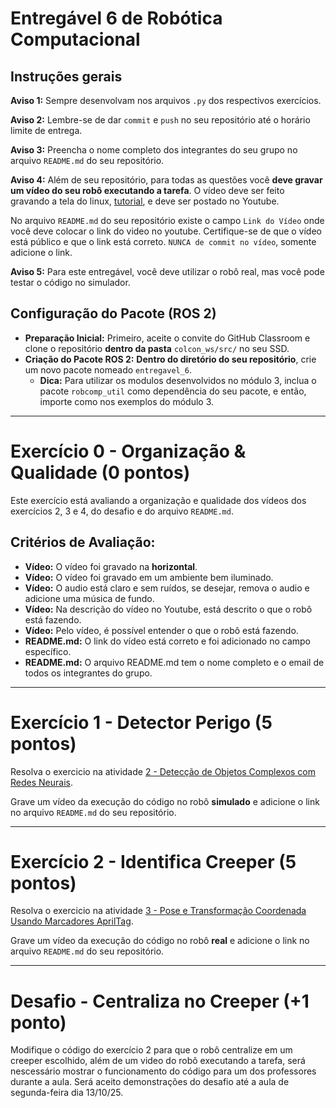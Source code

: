 # Entregável 6 de Robótica Computacional

## Instruções gerais

**Aviso 1:** Sempre desenvolvam nos arquivos `.py` dos respectivos exercícios.

**Aviso 2:** Lembre-se de dar `commit` e `push` no seu repositório até o horário limite de entrega.

**Aviso 3:** Preencha o nome completo dos integrantes do seu grupo no arquivo `README.md` do seu repositório.

**Aviso 4:** Além de seu repositório, para todas as questões você **deve gravar um vídeo do seu robô executando a tarefa**. O vídeo deve ser feito gravando a tela do linux, [tutorial](https://insper.github.io/robotica-computacional/screen_record/), e deve ser postado no Youtube. 

No arquivo `README.md` do seu repositório existe o campo `Link do Vídeo` onde você deve colocar o link do video no youtube. Certifique-se de que o vídeo está público e que o link está correto. `NUNCA de commit no vídeo`, somente adicione o link.

**Aviso 5:** Para este entregável, você deve utilizar o robô real, mas você pode testar o código no simulador.

## Configuração do Pacote (ROS 2)

- **Preparação Inicial:** Primeiro, aceite o convite do GitHub Classroom e clone o repositório **dentro da pasta** `colcon_ws/src/` no seu SSD.
- **Criação do Pacote ROS 2:** **Dentro do diretório do seu repositório**, crie um novo pacote nomeado `entregavel_6`.
    - **Dica:** Para utilizar os modulos desenvolvidos no módulo 3, inclua o pacote `robcomp_util` como dependência do seu pacote, e então, importe como nos exemplos do módulo 3.

---

# Exercício 0 - Organização & Qualidade (0 pontos)
Este exercício está avaliando a organização e qualidade dos vídeos dos exercícios 2, 3 e 4, do desafio e do arquivo `README.md`.

## Critérios de Avaliação:
* **Vídeo:** O vídeo foi gravado na **horizontal**.
* **Vídeo:** O vídeo foi gravado em um ambiente bem iluminado.
* **Vídeo:** O audio está claro e sem ruídos, se desejar, remova o audio e adicione uma música de fundo.
* **Vídeo:** Na descrição do vídeo no Youtube, está descrito o que o robô está fazendo.
* **Vídeo:** Pelo vídeo, é possível entender o que o robô está fazendo.
* **README.md:** O link do vídeo está correto e foi adicionado no campo específico.
* **README.md:** O arquivo README.md tem o nome completo e o email de todos os integrantes do grupo.

---

# Exercício 1 - Detector Perigo (5 pontos)
Resolva o exercicio na atividade [2 - Detecção de Objetos Complexos com Redes Neurais](https://insper.github.io/robotica-computacional/modulos/06-visao-p3/atividades/2-id_com_NN/).

Grave um vídeo da execução do código no robô **simulado** e adicione o link no arquivo `README.md` do seu repositório.

---

# Exercício 2 - Identifica Creeper (5 pontos)
Resolva o exercicio na atividade [3 - Pose e Transformação Coordenada Usando Marcadores AprilTag](https://insper.github.io/robotica-computacional/modulos/06-visao-p3/atividades/3-reconhecimento-marcadores/).

Grave um vídeo da execução do código no robô **real** e adicione o link no arquivo `README.md` do seu repositório.

---

# Desafio - Centraliza no Creeper (+1 ponto)

Modifique o código do exercício 2 para que o robô centralize em um creeper escolhido, além de um video do robô executando a tarefa, será nescessário mostrar o funcionamento do código para um dos professores durante a aula. Será aceito demonstrações do desafio até a aula de segunda-feira dia 13/10/25.
